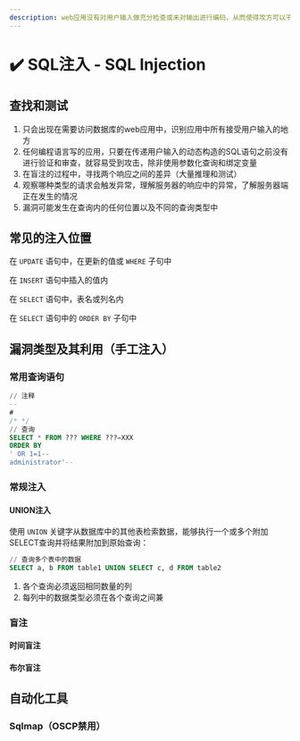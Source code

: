 ```yaml
---
description: web应用没有对用户输入做充分检查或未对输出进行编码，从而使得攻方可以干扰应用程序，对其后端数据库进行查询和修改
---
```


# ✔️ SQL注入 - SQL Injection

## 查找和测试

1. 只会出现在需要访问数据库的web应用中，识别应用中所有接受用户输入的地方
2. 任何编程语言写的应用，只要在传递用户输入的动态构造的SQL语句之前没有进行验证和审查，就容易受到攻击，除非使用参数化查询和绑定变量
3. 在盲注的过程中，寻找两个响应之间的差异（大量推理和测试）
4. 观察哪种类型的请求会触发异常，理解服务器的响应中的异常，了解服务器端正在发生的情况
5. 漏洞可能发生在查询内的任何位置以及不同的查询类型中

## 常见的注入位置

在 `UPDATE` 语句中，在更新的值或 `WHERE` 子句中

在 `INSERT` 语句中插入的值内

在 `SELECT` 语句中，表名或列名内

在 `SELECT` 语句中的 `ORDER BY` 子句中

## 漏洞类型及其利用（手工注入）

### 常用查询语句

```sql
// 注释
--
#
/* */
// 查询
SELECT * FROM ??? WHERE ???=XXX 
ORDER BY
' OR 1=1--
administrator'--
```

### 常规注入

#### UNION注入

使用 `UNION` 关键字从数据库中的其他表检索数据，能够执行一个或多个附加SELECT查询并将结果附加到原始查询：

```sql
// 查询多个表中的数据
SELECT a, b FROM table1 UNION SELECT c, d FROM table2
```

1. 各个查询必须返回相同数量的列
2. 每列中的数据类型必须在各个查询之间兼

### 盲注

#### 时间盲注





#### 布尔盲注





####











## 自动化工具

### Sqlmap（OSCP禁用）

